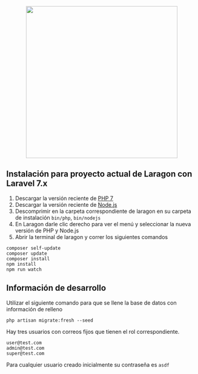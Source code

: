 <p align="center"><a href="https://laravel.com" target="_blank"><img src="https://raw.githubusercontent.com/laravel/art/master/logo-lockup/5%20SVG/2%20CMYK/1%20Full%20Color/laravel-logolockup-cmyk-red.svg" width="400"></a></p>

## Instalación para proyecto actual de Laragon con Laravel 7.x
1. Descargar la versión reciente de [PHP 7](https://windows.php.net/downloads/releases/php-7.4.16-nts-Win32-vc15-x64.zip)
2. Descargar la versión reciente de [Node.js](https://nodejs.org/dist/v14.16.0/node-v14.16.0-win-x64.zip)
3. Descomprimir en la carpeta correspondiente de laragon en su carpeta de instalación `bin/php`, `bin/nodejs`
4. En Laragon darle clic derecho para ver el menú y seleccionar la nueva versión de PHP y Node.js
5. Abrir la terminal de laragon y correr los siguientes comandos
```
composer self-update
composer update
composer install
npm install
npm run watch
```

## Información de desarrollo
Utilizar el siguiente comando para que se llene la base de datos con información de relleno
```
php artisan migrate:fresh --seed
```
Hay tres usuarios con correos fijos que tienen el rol correspondiente.
```
user@test.com
admin@test.com
super@test.com
```
Para cualquier usuario creado inicialmente su contraseña es `asdf`
